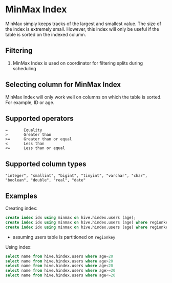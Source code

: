 
# MinMax Index

MinMax simply keeps tracks of the largest and smallest value.
The size of the index is extremely small.
However, this index will only be useful if the table is sorted
on the indexed column.

## Filtering

1. MinMax Index is used on coordinator for filtering splits during scheduling

## Selecting column for MinMax Index

MinMax Index will only work well on columns on which the table is sorted.
For example, ID or age.

## Supported operators

    =       Equality
    >       Greater than
    >=      Greater than or equal
    <       Less than
    <=      Less than or equal

## Supported column types
    "integer", "smallint", "bigint", "tinyint", "varchar", "char", "boolean", "double", "real", "date"

## Examples

Creating index:
```sql
create index idx using minmax on hive.hindex.users (age);
create index idx using minmax on hive.hindex.users (age) where regionkey=1;
create index idx using minmax on hive.hindex.users (age) where regionkey in (3, 1);
```

* assuming users table is partitioned on `regionkey`

Using index:
```sql
select name from hive.hindex.users where age=20
select name from hive.hindex.users where age>20
select name from hive.hindex.users where age<20
select name from hive.hindex.users where age>=20
select name from hive.hindex.users where age<=20
```